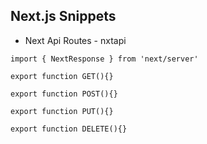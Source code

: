 ## Next.js Snippets

- Next Api Routes - nxtapi
```
import { NextResponse } from 'next/server'

export function GET(){}

export function POST(){}

export function PUT(){}

export function DELETE(){}

```